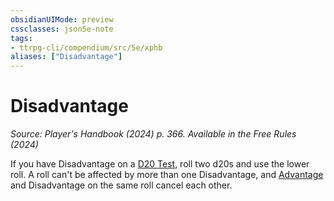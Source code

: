 ```yaml
---
obsidianUIMode: preview
cssclasses: json5e-note
tags:
- ttrpg-cli/compendium/src/5e/xphb
aliases: ["Disadvantage"]
---
```

# Disadvantage
*Source: Player's Handbook (2024) p. 366. Available in the Free Rules (2024)* 

If you have Disadvantage on a [D20 Test](Mechanics/rules/variant-rules/d20-test-xphb.md), roll two d20s and use the lower roll. A roll can't be affected by more than one Disadvantage, and [Advantage](Mechanics/rules/variant-rules/advantage-xphb.md) and Disadvantage on the same roll cancel each other.